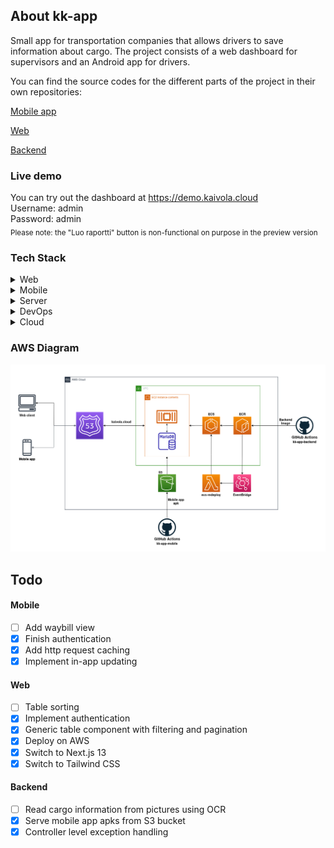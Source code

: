 <!-- About the Project -->
## About kk-app
Small app for transportation companies that allows drivers to save information about cargo. The project consists of a web dashboard for supervisors and an Android app for drivers.

You can find the source codes for the different parts of the project in their own repositories:

[Mobile app](https://github.com/kaivola/kk-app-mobile)

[Web](https://github.com/kaivola/kk-app-frontend)

[Backend](https://github.com/kaivola/kk-app-backend)

### Live demo

You can try out the dashboard at https://demo.kaivola.cloud <br />
Username: admin <br />
Password: admin <br />
<sub>Please note: the "Luo raportti" button is non-functional on purpose in the preview version</sub>

<!-- TechStack -->
### Tech Stack

<details>
  <summary>Web</summary>
  <ul>
    <li>React</li>
    <li>TypeScript</li>
    <li>Next.js 13</li>
    <li>Tailwind CSS</li>
  </ul>
</details>

<details>
  <summary>Mobile</summary>
  <ul>
    <li>Kotlin</li>
    <li>JetPack Compose</li>
    <li>Retrofit2</li>
  </ul>
</details>

<details>
  <summary>Server</summary>
  <ul>
    <li>Java</li>
    <li>Spring Boot</li>
    <li>MariaDB</li>
  </ul>
</details>

<details>
<summary>DevOps</summary>
  <ul>
    <li>Git</li>
    <li>GitHub Actions</li>
    <li>Docker</li>
  </ul>
</details>

<details>
<summary>Cloud</summary>
  <ul>
    <li>EC2</li>
    <li>ECS</li>
    <li>ECR</li>
    <li>S3</li>
    <li>Lambda</li>
  </ul>
</details>

### AWS Diagram
<img src="assets/aws.png"/>

## Todo

#### Mobile
* [ ] Add waybill view
* [x] Finish authentication
* [x] Add http request caching
* [x] Implement in-app updating
   
#### Web
* [ ] Table sorting
* [x] Implement authentication
* [x] Generic table component with filtering and pagination
* [x] Deploy on AWS
* [x] Switch to Next.js 13
* [x] Switch to Tailwind CSS  

#### Backend
* [ ] Read cargo information from pictures using OCR
* [x] Serve mobile app apks from S3 bucket
* [x] Controller level exception handling
